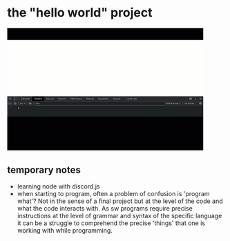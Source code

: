 # the "hello world" project
<img src="assets/helloworldProject.gif" alt="drawing" width="90%" />
<br>

## temporary notes
- learning node with discord.js 
- when starting to program, often a problem of confusion is 'program what'? Not in the sense of a final project but at the level of the code and what the code interacts with. As sw programs require precise instructions at the level of grammar and syntax of the specific language it can be a struggle to comprehend the precise 'things' that one is working with while programming. 